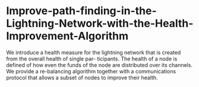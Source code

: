 # Improve-path-finding-in-the-Lightning-Network-with-the-Health-Improvement-Algorithm
We introduce a health measure for the lightning network that is created from the overall health of single par- ticipants. The health of a node is defined of how even the funds of the node are distributed over its channels. We provide a re-balancing algorithm together with a communications protocol that allows a subset of nodes to improve their health.
